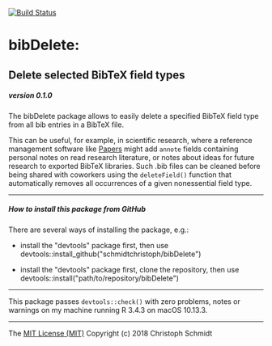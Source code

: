 [![Build Status](https://travis-ci.org/schmidtchristoph/bibDelete.svg?branch=master)](https://travis-ci.org/schmidtchristoph/bibDelete)

# bibDelete:
## Delete selected BibTeX field types
##### version 0.1.0

The bibDelete package allows to easily delete a specified BibTeX field type from all bib entries in a BibTeX file.

This can be useful, for example, in scientific research, where a reference management software like [Papers](https://www.readcube.com/papers/) might add ```annote``` fields containing personal notes on read research literature, or notes about ideas for future research to exported BibTeX libraries. Such .bib files can be cleaned before being shared with coworkers using the ```deleteField()``` function that automatically removes all occurrences of a given nonessential field type.

- - -

##### How to install this package from GitHub

There are several ways of installing the package, e.g.:

- install the "devtools" package first, then use devtools::install_github("schmidtchristoph/bibDelete")

- install the "devtools" package first, clone the repository, then use devtools::install("path/to/repository/bibDelete")

- - - 

This package passes ```devtools::check()``` with zero problems, notes or warnings on my machine running R 3.4.3 on macOS 10.13.3.

- - - 
The [MIT License (MIT)](http://opensource.org/licenses/MIT)
Copyright (c) 2018 Christoph Schmidt